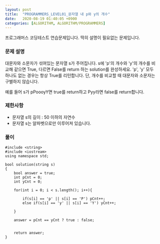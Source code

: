 ```yaml
---
layout: post
title:  "PROGRAMMERS_LEVEL01_문자열 내 p와 y의 개수"
date:   2020-08-19 01:40:05 +0900
categories: [ALGORITHM, ALGORITHM/PROGRAMMERS]
---
```


프로그래머스 코딩테스트 연습문제입니다. 딱히 설명이 필요없는 문제입니다. 

### 문제 설명
대문자와 소문자가 섞여있는 문자열 s가 주어집니다. s에 'p'의 개수와 'y'의 개수를 비교해 같으면 True, 다르면 False를 return 하는 solution를 완성하세요. 'p', 'y' 모두 하나도 없는 경우는 항상 True를 리턴합니다. 단, 개수를 비교할 때 대문자와 소문자는 구별하지 않습니다.

예를 들어 s가 pPoooyY면 true를 return하고 Pyy라면 false를 return합니다.

### 제한사항
- 문자열 s의 길이 : 50 이하의 자연수
- 문자열 s는 알파벳으로만 이루어져 있습니다.

### 풀이

```
#include <string>
#include <iostream>
using namespace std;

bool solution(string s)
{
    bool answer = true;
    int pCnt = 0;
    int yCnt = 0;

    for(int i = 0; i < s.length(); i++){

        if(s[i] == 'p' || s[i] == 'P') pCnt++;
        else if(s[i] == 'y' || s[i] == 'Y') yCnt++;

    }

    answer = pCnt == yCnt ? true : false;


    return answer;
}
```
